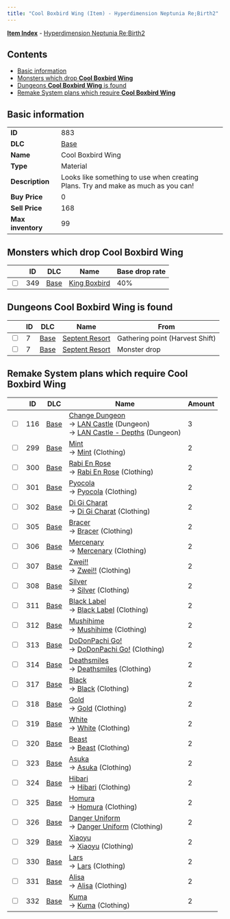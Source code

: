 ```yaml
---
title: "Cool Boxbird Wing (Item) - Hyperdimension Neptunia Re;Birth2"
---
```


[**Item Index**](/neptunia/rb2/item/index.html) - [Hyperdimension Neptunia Re;Birth2](/neptunia/rb2)

## Contents

- [Basic information](#basic-information)
- [Monsters which drop **Cool Boxbird Wing**](#monsters-which-drop-cool-boxbird-wing)
- [Dungeons **Cool Boxbird Wing** is found](#dungeons-cool-boxbird-wing-is-found)
- [Remake System plans which require **Cool Boxbird Wing**](#remake-system-plans-which-require-cool-boxbird-wing)

## Basic information

|   |   |
| -- | -- |
| **ID** | 883 |
| **DLC** | [Base](/neptunia/rb2/dlc/0-base.html) |
| **Name** | Cool Boxbird Wing |
| **Type** | Material |
| **Description** | Looks like something to use when creating Plans. Try and make as much as you can! |
| **Buy Price** | 0 |
| **Sell Price** | 168 |
| **Max inventory** | 99 |

## Monsters which drop **Cool Boxbird Wing**

|    | ID | DLC | Name | Base drop rate |
| -- | -- | --- | ---- | -------------- |
| <input type="checkbox" id="rb2-monster-0-349" class="trackbox" /> | 349 | [Base](/neptunia/rb2/dlc/0-base.html) | [King Boxbird](/neptunia/rb2/monster/0-349-king-boxbird.html) | 40% |

## Dungeons **Cool Boxbird Wing** is found

|    | ID | DLC | Name | From |
| -- | -- | --- | ---- | ---- |
| <input type="checkbox" id="rb2-dungeon-0-7" class="trackbox" /> | 7 | [Base](/neptunia/rb2/dlc/0-base.html) | [Septent Resort](/neptunia/rb2/dungeon/0-7-septent-resort.html) | Gathering point (Harvest Shift) |
| <input type="checkbox" id="rb2-dungeon-0-7" class="trackbox" /> | 7 | [Base](/neptunia/rb2/dlc/0-base.html) | [Septent Resort](/neptunia/rb2/dungeon/0-7-septent-resort.html) | Monster drop |

## Remake System plans which require **Cool Boxbird Wing**

|    | ID | DLC | Name | Amount |
| -- | -- | --- | ---- | ------ |
| <input type="checkbox" id="rb2-remake-0-116" class="trackbox" /> | 116 | [Base](/neptunia/rb2/dlc/0-base.html) | [Change Dungeon](/neptunia/rb2/remake/0-116-change-dungeon.html)<br />→ [LAN Castle](/neptunia/rb2/dungeon/0-22-lan-castle.html) (Dungeon)<br />→ [LAN Castle - Depths](/neptunia/rb2/dungeon/0-23-lan-castle-depths.html) (Dungeon) | 3 |
| <input type="checkbox" id="rb2-remake-0-299" class="trackbox" /> | 299 | [Base](/neptunia/rb2/dlc/0-base.html) | [Mint](/neptunia/rb2/remake/0-299-mint.html)<br />→ [Mint](/neptunia/rb2/item/0-1956-mint.html) (Clothing) | 2 |
| <input type="checkbox" id="rb2-remake-0-300" class="trackbox" /> | 300 | [Base](/neptunia/rb2/dlc/0-base.html) | [Rabi En Rose](/neptunia/rb2/remake/0-300-rabi-en-rose.html)<br />→ [Rabi En Rose](/neptunia/rb2/item/0-1957-rabi-en-rose.html) (Clothing) | 2 |
| <input type="checkbox" id="rb2-remake-0-301" class="trackbox" /> | 301 | [Base](/neptunia/rb2/dlc/0-base.html) | [Pyocola](/neptunia/rb2/remake/0-301-pyocola.html)<br />→ [Pyocola](/neptunia/rb2/item/0-1958-pyocola.html) (Clothing) | 2 |
| <input type="checkbox" id="rb2-remake-0-302" class="trackbox" /> | 302 | [Base](/neptunia/rb2/dlc/0-base.html) | [Di Gi Charat](/neptunia/rb2/remake/0-302-di-gi-charat.html)<br />→ [Di Gi Charat](/neptunia/rb2/item/0-1959-di-gi-charat.html) (Clothing) | 2 |
| <input type="checkbox" id="rb2-remake-0-305" class="trackbox" /> | 305 | [Base](/neptunia/rb2/dlc/0-base.html) | [Bracer](/neptunia/rb2/remake/0-305-bracer.html)<br />→ [Bracer](/neptunia/rb2/item/0-1963-bracer.html) (Clothing) | 2 |
| <input type="checkbox" id="rb2-remake-0-306" class="trackbox" /> | 306 | [Base](/neptunia/rb2/dlc/0-base.html) | [Mercenary](/neptunia/rb2/remake/0-306-mercenary.html)<br />→ [Mercenary](/neptunia/rb2/item/0-1964-mercenary.html) (Clothing) | 2 |
| <input type="checkbox" id="rb2-remake-0-307" class="trackbox" /> | 307 | [Base](/neptunia/rb2/dlc/0-base.html) | [Zwei!!](/neptunia/rb2/remake/0-307-zwei.html)<br />→ [Zwei!!](/neptunia/rb2/item/0-1965-zwei.html) (Clothing) | 2 |
| <input type="checkbox" id="rb2-remake-0-308" class="trackbox" /> | 308 | [Base](/neptunia/rb2/dlc/0-base.html) | [Silver](/neptunia/rb2/remake/0-308-silver.html)<br />→ [Silver](/neptunia/rb2/item/0-1966-silver.html) (Clothing) | 2 |
| <input type="checkbox" id="rb2-remake-0-311" class="trackbox" /> | 311 | [Base](/neptunia/rb2/dlc/0-base.html) | [Black Label](/neptunia/rb2/remake/0-311-black-label.html)<br />→ [Black Label](/neptunia/rb2/item/0-1970-black-label.html) (Clothing) | 2 |
| <input type="checkbox" id="rb2-remake-0-312" class="trackbox" /> | 312 | [Base](/neptunia/rb2/dlc/0-base.html) | [Mushihime](/neptunia/rb2/remake/0-312-mushihime.html)<br />→ [Mushihime](/neptunia/rb2/item/0-1971-mushihime.html) (Clothing) | 2 |
| <input type="checkbox" id="rb2-remake-0-313" class="trackbox" /> | 313 | [Base](/neptunia/rb2/dlc/0-base.html) | [DoDonPachi Go!](/neptunia/rb2/remake/0-313-dodonpachi-go.html)<br />→ [DoDonPachi Go!](/neptunia/rb2/item/0-1972-dodonpachi-go.html) (Clothing) | 2 |
| <input type="checkbox" id="rb2-remake-0-314" class="trackbox" /> | 314 | [Base](/neptunia/rb2/dlc/0-base.html) | [Deathsmiles](/neptunia/rb2/remake/0-314-deathsmiles.html)<br />→ [Deathsmiles](/neptunia/rb2/item/0-1973-deathsmiles.html) (Clothing) | 2 |
| <input type="checkbox" id="rb2-remake-0-317" class="trackbox" /> | 317 | [Base](/neptunia/rb2/dlc/0-base.html) | [Black](/neptunia/rb2/remake/0-317-black.html)<br />→ [Black](/neptunia/rb2/item/0-1978-black.html) (Clothing) | 2 |
| <input type="checkbox" id="rb2-remake-0-318" class="trackbox" /> | 318 | [Base](/neptunia/rb2/dlc/0-base.html) | [Gold](/neptunia/rb2/remake/0-318-gold.html)<br />→ [Gold](/neptunia/rb2/item/0-1979-gold.html) (Clothing) | 2 |
| <input type="checkbox" id="rb2-remake-0-319" class="trackbox" /> | 319 | [Base](/neptunia/rb2/dlc/0-base.html) | [White](/neptunia/rb2/remake/0-319-white.html)<br />→ [White](/neptunia/rb2/item/0-1980-white.html) (Clothing) | 2 |
| <input type="checkbox" id="rb2-remake-0-320" class="trackbox" /> | 320 | [Base](/neptunia/rb2/dlc/0-base.html) | [Beast](/neptunia/rb2/remake/0-320-beast.html)<br />→ [Beast](/neptunia/rb2/item/0-1981-beast.html) (Clothing) | 2 |
| <input type="checkbox" id="rb2-remake-0-323" class="trackbox" /> | 323 | [Base](/neptunia/rb2/dlc/0-base.html) | [Asuka](/neptunia/rb2/remake/0-323-asuka.html)<br />→ [Asuka](/neptunia/rb2/item/0-1985-asuka.html) (Clothing) | 2 |
| <input type="checkbox" id="rb2-remake-0-324" class="trackbox" /> | 324 | [Base](/neptunia/rb2/dlc/0-base.html) | [Hibari](/neptunia/rb2/remake/0-324-hibari.html)<br />→ [Hibari](/neptunia/rb2/item/0-1986-hibari.html) (Clothing) | 2 |
| <input type="checkbox" id="rb2-remake-0-325" class="trackbox" /> | 325 | [Base](/neptunia/rb2/dlc/0-base.html) | [Homura](/neptunia/rb2/remake/0-325-homura.html)<br />→ [Homura](/neptunia/rb2/item/0-1987-homura.html) (Clothing) | 2 |
| <input type="checkbox" id="rb2-remake-0-326" class="trackbox" /> | 326 | [Base](/neptunia/rb2/dlc/0-base.html) | [Danger Uniform](/neptunia/rb2/remake/0-326-danger-uniform.html)<br />→ [Danger Uniform](/neptunia/rb2/item/0-1988-danger-uniform.html) (Clothing) | 2 |
| <input type="checkbox" id="rb2-remake-0-329" class="trackbox" /> | 329 | [Base](/neptunia/rb2/dlc/0-base.html) | [Xiaoyu](/neptunia/rb2/remake/0-329-xiaoyu.html)<br />→ [Xiaoyu](/neptunia/rb2/item/0-1992-xiaoyu.html) (Clothing) | 2 |
| <input type="checkbox" id="rb2-remake-0-330" class="trackbox" /> | 330 | [Base](/neptunia/rb2/dlc/0-base.html) | [Lars](/neptunia/rb2/remake/0-330-lars.html)<br />→ [Lars](/neptunia/rb2/item/0-1993-lars.html) (Clothing) | 2 |
| <input type="checkbox" id="rb2-remake-0-331" class="trackbox" /> | 331 | [Base](/neptunia/rb2/dlc/0-base.html) | [Alisa](/neptunia/rb2/remake/0-331-alisa.html)<br />→ [Alisa](/neptunia/rb2/item/0-1994-alisa.html) (Clothing) | 2 |
| <input type="checkbox" id="rb2-remake-0-332" class="trackbox" /> | 332 | [Base](/neptunia/rb2/dlc/0-base.html) | [Kuma](/neptunia/rb2/remake/0-332-kuma.html)<br />→ [Kuma](/neptunia/rb2/item/0-1995-kuma.html) (Clothing) | 2 |